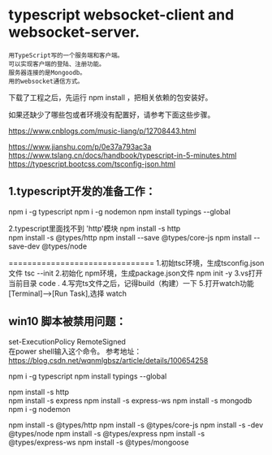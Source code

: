 # typescript websocket-client and websocket-server.
	用TypeScript写的一个服务端和客户端。
	可以实现客户端的登陆、注册功能。
	服务器连接的是Mongoodb。
	用的websocket通信方式。
	
下载了工程之后，先运行 npm install ，把相关依赖的包安装好。



如果还缺少了哪些包或者环境没有配置好，请参考下面这些步骤。

https://www.cnblogs.com/music-liang/p/12708443.html

https://www.jianshu.com/p/0e37a793ac3a
https://www.tslang.cn/docs/handbook/typescript-in-5-minutes.html
https://typescript.bootcss.com/tsconfig-json.html

 



1.typescript开发的准备工作：
---------------------------------------
npm i -g typescript
npm i -g nodemon
npm install typings --global


2.typescript里面找不到 'http'模块
npm install -s http   
npm install -s @types/http
npm install --save @types/core-js
npm install --save-dev @types/node



===============================
1.初始tsc环境，生成tsconfig.json文件
  tsc  --init 
2.初始化 npm环境，生成package.json文件
  npm init -y
3.vs打开当前目录
  code . 
4.写完ts文件之后，记得build（构建）一下
5.打开watch功能
[Terminal]-->[Run Task],选择 watch 
  

win10 脚本被禁用问题：
------------------------------------------------
set-ExecutionPolicy RemoteSigned  
在power shell输入这个命令。
参考地址：https://blog.csdn.net/wqnmlgbsz/article/details/100654258






npm i -g typescript
npm install typings --global

npm install -s http   
npm install -s express 
npm install -s express-ws 
npm install -s mongodb
npm i -g nodemon

npm install -s @types/http
npm install -s @types/core-js
npm install -s -dev @types/node
npm install -s @types/express 
npm install -s @types/express-ws 
npm install -s @types/mongoose


 
 
